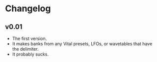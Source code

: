 Changelog
=========

## v0.01
* The first version.
* It makes banks from any Vital presets, LFOs, or wavetables that have the delimiter.
* It probably sucks.
